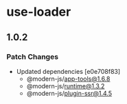 # use-loader

## 1.0.2

### Patch Changes

- Updated dependencies [e0e708f83]
  - @modern-js/app-tools@1.6.8
  - @modern-js/runtime@1.3.2
  - @modern-js/plugin-ssr@1.4.5
